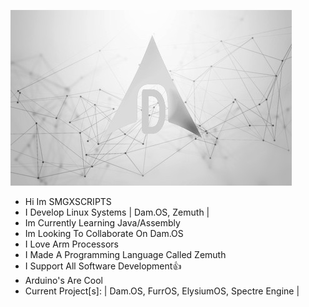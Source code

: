 ![IMG_BANNER](https://github.com/SMGXSCRIPTS/SMGXSCRIPTS/raw/main/DAM.OS_GIT_WALLPAPER.jpg)
- Hi Im SMGXSCRIPTS
- I Develop Linux Systems | Dam.OS, Zemuth |
- Im Currently Learning Java/Assembly
- Im Looking To Collaborate On Dam.OS
- I Love Arm Processors
- I Made A Programming Language Called Zemuth
- I Support All Software Development👍
- Arduino's Are Cool
- Current Project[s]: | Dam.OS, FurrOS, ElysiumOS, Spectre Engine |
